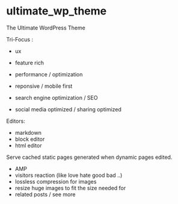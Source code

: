 # ultimate_wp_theme
The Ultimate WordPress Theme

Tri-Focus :
- ux
- feature rich
- performance / optimization

- reponsive / mobile first
- search engine optimization / SEO
- social media optimized / sharing optimized 

Editors:
- markdown
- block editor
- html editor

Serve cached static pages generated when dynamic pages edited.

- AMP
- visitors reaction (like love hate good bad ..)
- lossless compression for images
- resize huge images to fit the size needed for
- related posts / see more

